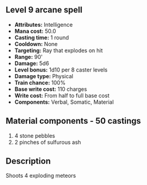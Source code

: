 ## Level 9 arcane spell

- **Attributes:** Intelligence
- **Mana cost:** 50.0
- **Casting time:** 1 round
- **Cooldown:** None
- **Targeting:** Ray that explodes on hit
- **Range:** 90'
- **Damage:** 5d6
- **Level bonus:** 1d10 per 8 caster levels
- **Damage type:** Physical
- **Train chance:** 100%
- **Base write cost:** 110 charges
- **Write cost:** From half to full base cost
- **Components:** Verbal, Somatic, Material

## Material components - 50 castings

1. 4 stone pebbles
2. 2 pinches of sulfurous ash

## Description

Shoots 4 exploding meteors
